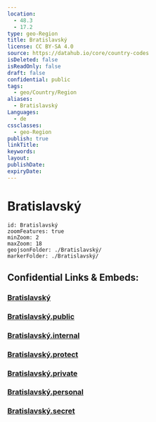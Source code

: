 ```yaml
---
location:
  - 48.3
  - 17.2
type: geo-Region
title: Bratislavský
license: CC BY-SA 4.0
source: https://datahub.io/core/country-codes
isDeleted: false
isReadOnly: false
draft: false
confidential: public
tags:
  - geo/Country/Region
aliases:
  - Bratislavský
Languages:
  - de
cssclasses:
  - geo-Region
publish: true
linkTitle:
keywords:
layout:
publishDate:
expiryDate:
---
```


# Bratislavský

```leaflet
id: Bratislavský
zoomFeatures: true 
minZoom: 2 
maxZoom: 18
geojsonFolder: ./Bratislavský/
markerFolder: ./Bratislavský/
```


## Confidential Links & Embeds: 

### [Bratislavský](/_Standards/Earth/Continent/Europe/Europe~Central/Slovakia/Regions~Slovakia/Bratislavský.md) 

### [Bratislavský.public](/_public/Earth/Continent/Europe/Europe~Central/Slovakia/Regions~Slovakia/Bratislavský.public.md) 

### [Bratislavský.internal](/_internal/Earth/Continent/Europe/Europe~Central/Slovakia/Regions~Slovakia/Bratislavský.internal.md) 

### [Bratislavský.protect](/_protect/Earth/Continent/Europe/Europe~Central/Slovakia/Regions~Slovakia/Bratislavský.protect.md) 

### [Bratislavský.private](/_private/Earth/Continent/Europe/Europe~Central/Slovakia/Regions~Slovakia/Bratislavský.private.md) 

### [Bratislavský.personal](/_personal/Earth/Continent/Europe/Europe~Central/Slovakia/Regions~Slovakia/Bratislavský.personal.md) 

### [Bratislavský.secret](/_secret/Earth/Continent/Europe/Europe~Central/Slovakia/Regions~Slovakia/Bratislavský.secret.md)

